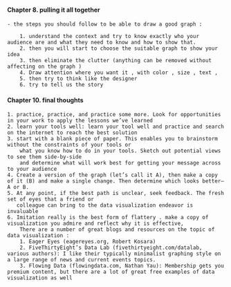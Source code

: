 #### Chapter 8. pulling it all together
    - the steps you should follow to be able to draw a good graph :
    
        1. understand the context and try to know exactly who your audience are and what they need to know and how to show that. 
        2. then you will start to choose the suitable graph to show your idea 
        3. then eliminate the clutter (anything can be removed without affecting on the graph ) 
        4. Draw attention where you want it , with color , size , text , 
        5. then try to think like the designer 
        6. try to tell us the story
        
        
        
#### Chapter 10. final thoughts
    1. practice, practice, and practice some more. Look for opportunities in your work to apply the lessons we’ve learned
    2. learn your tools well: learn your tool well and practice and search on the internet to reach the best solution 
    3. start with a blank piece of paper. This enables you to brainstorm without the constraints of your tools or
        what you know how to do in your tools. Sketch out potential views to see them side‐by‐side
        and determine what will work best for getting your message across to your audience
    4. Create a version of the graph (let’s call it A), then make a copy of it (B) and make a single change. Then determine which looks better—A or B.
    5. At any point, if the best path is unclear, seek feedback. The fresh set of eyes that a friend or
       colleague can bring to the data visualization endeavor is invaluable
    6. Imitation really is the best form of flattery . make a copy of visualization you admire and reflect why it is effective,
        There are a number of great blogs and resources on the topic of data visualization :
        1. Eager Eyes (eagereyes.org, Robert Kosara)
        2. FiveThirtyEight’s Data Lab (fivethirtyeight.com/datalab, various authors): I like their typically minimalist graphing style on a large range of news and current events topics.
        3. Flowing Data (flowingdata.com, Nathan Yau): Membership gets you premium content, but there are a lot of great free examples of data visualization as well
